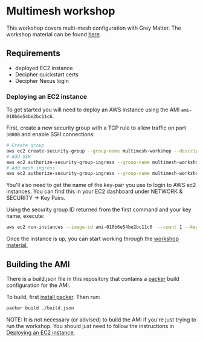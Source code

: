 # Multimesh workshop

This workshop covers multi-mesh configuration with Grey Matter. The workshop material can be found [here](https://github.com/kaitmore/multimesh-workshop/blob/master/workshop.md).

## Requirements

- deployed EC2 instance
- Decipher quickstart certs
- Decipher Nexus login

### Deploying an EC2 instance

To get started you will need to deploy an AWS instance using the AMI `ami-010b6e54be2bc11c6`.

First, create a new security group with a TCP rule to allow traffic on port `30000` and enable SSH connections:

```sh
# Create group
aws ec2 create-security-group --group-name multimesh-workshop --description "Security group for Multimesh workshop"
# Add SSH
aws ec2 authorize-security-group-ingress --group-name multimesh-workshop --protocol tcp --port 22 --cidr 0.0.0.0/0
# Add mesh ingress
aws ec2 authorize-security-group-ingress --group-name multimesh-workshop --protocol tcp --port 30000 --cidr 0.0.0.0/0
```

You'll also need to get the name of the key-pair you use to login to AWS ec2 instances. You can find this in your EC2 dashboard under NETWORK & SECURITY -> Key Pairs.
 
Using the security group ID returned from the first command and your key name, execute:

```sh
aws ec2 run-instances --image-id ami-010b6e54be2bc11c6  --count 1 --key-name <key-pair-name> --instance-type t2.large --security-group-ids <security-group-id>
```

Once the instance is up, you can start working through the [workshop material.](https://github.com/kaitmore/multimesh-workshop/blob/master/workshop.md)

## Building the AMI

There is a build.json file in this repository that contains a [packer](https://packer.io) build configuration for the AMI.

To build, first [install packer](https://packer.io/intro/getting-started/install.html). Then run:

```sh
packer build ./build.json
```

NOTE: It is not necessary (or advised) to build the AMI if you're just trying to run the workshop. You should just need to follow the instructions in [Deploying an EC2 instance.](#deploying-an-ec2-instance)
